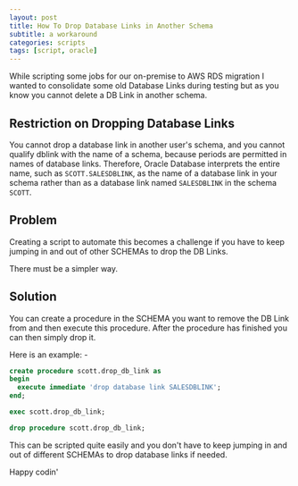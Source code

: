 ```yaml
---
layout: post
title: How To Drop Database Links in Another Schema
subtitle: a workaround
categories: scripts
tags: [script, oracle]
---
```


While scripting some jobs for our on-premise to AWS RDS migration I wanted to consolidate some old Database Links during testing but as you know you cannot delete a DB Link in another schema.

## Restriction on Dropping Database Links

You cannot drop a database link in another user's schema, and you cannot qualify dblink with the name of a schema, because periods are permitted in names of database links. Therefore, Oracle Database interprets the entire name, such as ```SCOTT.SALESDBLINK```, as the name of a database link in your schema rather than as a database link named ```SALESDBLINK``` in the schema ```SCOTT```.

## Problem

Creating a script to automate this becomes a challenge if you have to keep jumping  in and out of other SCHEMAs to drop the DB Links.

There must be a simpler way.

## Solution

You can create a procedure in the SCHEMA you want to remove the DB Link from and then execute this procedure. After the procedure has finished you can then simply drop it.

Here is an example: -

```sql
create procedure scott.drop_db_link as
begin
  execute immediate 'drop database link SALESDBLINK';
end;

exec scott.drop_db_link;

drop procedure scott.drop_db_link;
```

This can be scripted quite easily and you don't have to keep jumping in and out of different SCHEMAs to drop database links if needed.

Happy codin'
